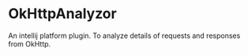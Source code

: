 # OkHttpAnalyzor
An intellij platform plugin. To analyze details of requests and responses from OkHttp.
